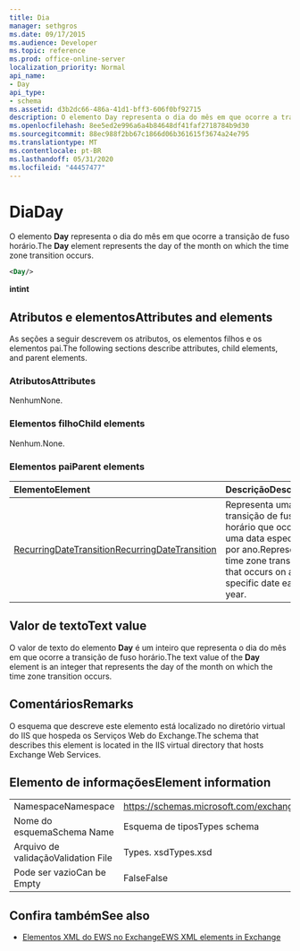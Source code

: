 ```yaml
---
title: Dia
manager: sethgros
ms.date: 09/17/2015
ms.audience: Developer
ms.topic: reference
ms.prod: office-online-server
localization_priority: Normal
api_name:
- Day
api_type:
- schema
ms.assetid: d3b2dc66-486a-41d1-bff3-606f0bf92715
description: O elemento Day representa o dia do mês em que ocorre a transição de fuso horário.
ms.openlocfilehash: 8ee5ed2e996a6a4b84648df41faf2718784b9d30
ms.sourcegitcommit: 88ec988f2bb67c1866d06b361615f3674a24e795
ms.translationtype: MT
ms.contentlocale: pt-BR
ms.lasthandoff: 05/31/2020
ms.locfileid: "44457477"
---
```

# <a name="day"></a><span data-ttu-id="30989-103">Dia</span><span class="sxs-lookup"><span data-stu-id="30989-103">Day</span></span>

<span data-ttu-id="30989-104">O elemento **Day** representa o dia do mês em que ocorre a transição de fuso horário.</span><span class="sxs-lookup"><span data-stu-id="30989-104">The **Day** element represents the day of the month on which the time zone transition occurs.</span></span> 
  
```xml
<Day/>
```

<span data-ttu-id="30989-105">**int**</span><span class="sxs-lookup"><span data-stu-id="30989-105">**int**</span></span>

## <a name="attributes-and-elements"></a><span data-ttu-id="30989-106">Atributos e elementos</span><span class="sxs-lookup"><span data-stu-id="30989-106">Attributes and elements</span></span>

<span data-ttu-id="30989-107">As seções a seguir descrevem os atributos, os elementos filhos e os elementos pai.</span><span class="sxs-lookup"><span data-stu-id="30989-107">The following sections describe attributes, child elements, and parent elements.</span></span>
  
### <a name="attributes"></a><span data-ttu-id="30989-108">Atributos</span><span class="sxs-lookup"><span data-stu-id="30989-108">Attributes</span></span>

<span data-ttu-id="30989-109">Nenhum</span><span class="sxs-lookup"><span data-stu-id="30989-109">None.</span></span>
  
### <a name="child-elements"></a><span data-ttu-id="30989-110">Elementos filho</span><span class="sxs-lookup"><span data-stu-id="30989-110">Child elements</span></span>

<span data-ttu-id="30989-111">Nenhum.</span><span class="sxs-lookup"><span data-stu-id="30989-111">None.</span></span>
  
### <a name="parent-elements"></a><span data-ttu-id="30989-112">Elementos pai</span><span class="sxs-lookup"><span data-stu-id="30989-112">Parent elements</span></span>

|<span data-ttu-id="30989-113">**Elemento**</span><span class="sxs-lookup"><span data-stu-id="30989-113">**Element**</span></span>|<span data-ttu-id="30989-114">**Descrição**</span><span class="sxs-lookup"><span data-stu-id="30989-114">**Description**</span></span>|
|:-----|:-----|
|[<span data-ttu-id="30989-115">RecurringDateTransition</span><span class="sxs-lookup"><span data-stu-id="30989-115">RecurringDateTransition</span></span>](recurringdatetransition.md) <br/> |<span data-ttu-id="30989-116">Representa uma transição de fuso horário que ocorre em uma data específica por ano.</span><span class="sxs-lookup"><span data-stu-id="30989-116">Represents a time zone transition that occurs on a specific date each year.</span></span>  <br/> |
   
## <a name="text-value"></a><span data-ttu-id="30989-117">Valor de texto</span><span class="sxs-lookup"><span data-stu-id="30989-117">Text value</span></span>

<span data-ttu-id="30989-118">O valor de texto do elemento **Day** é um inteiro que representa o dia do mês em que ocorre a transição de fuso horário.</span><span class="sxs-lookup"><span data-stu-id="30989-118">The text value of the **Day** element is an integer that represents the day of the month on which the time zone transition occurs.</span></span> 
  
## <a name="remarks"></a><span data-ttu-id="30989-119">Comentários</span><span class="sxs-lookup"><span data-stu-id="30989-119">Remarks</span></span>

<span data-ttu-id="30989-120">O esquema que descreve este elemento está localizado no diretório virtual do IIS que hospeda os Serviços Web do Exchange.</span><span class="sxs-lookup"><span data-stu-id="30989-120">The schema that describes this element is located in the IIS virtual directory that hosts Exchange Web Services.</span></span>
  
## <a name="element-information"></a><span data-ttu-id="30989-121">Elemento de informações</span><span class="sxs-lookup"><span data-stu-id="30989-121">Element information</span></span>

|||
|:-----|:-----|
|<span data-ttu-id="30989-122">Namespace</span><span class="sxs-lookup"><span data-stu-id="30989-122">Namespace</span></span>  <br/> |https://schemas.microsoft.com/exchange/services/2006/types  <br/> |
|<span data-ttu-id="30989-123">Nome do esquema</span><span class="sxs-lookup"><span data-stu-id="30989-123">Schema Name</span></span>  <br/> |<span data-ttu-id="30989-124">Esquema de tipos</span><span class="sxs-lookup"><span data-stu-id="30989-124">Types schema</span></span>  <br/> |
|<span data-ttu-id="30989-125">Arquivo de validação</span><span class="sxs-lookup"><span data-stu-id="30989-125">Validation File</span></span>  <br/> |<span data-ttu-id="30989-126">Types. xsd</span><span class="sxs-lookup"><span data-stu-id="30989-126">Types.xsd</span></span>  <br/> |
|<span data-ttu-id="30989-127">Pode ser vazio</span><span class="sxs-lookup"><span data-stu-id="30989-127">Can be Empty</span></span>  <br/> |<span data-ttu-id="30989-128">False</span><span class="sxs-lookup"><span data-stu-id="30989-128">False</span></span>  <br/> |
   
## <a name="see-also"></a><span data-ttu-id="30989-129">Confira também</span><span class="sxs-lookup"><span data-stu-id="30989-129">See also</span></span>

- [<span data-ttu-id="30989-130">Elementos XML do EWS no Exchange</span><span class="sxs-lookup"><span data-stu-id="30989-130">EWS XML elements in Exchange</span></span>](ews-xml-elements-in-exchange.md)

